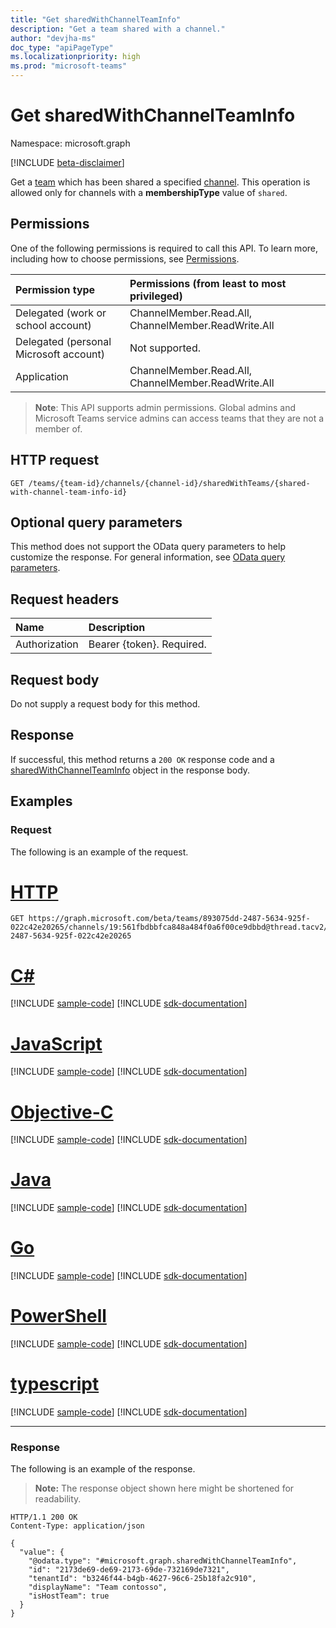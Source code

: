 ```yaml
---
title: "Get sharedWithChannelTeamInfo"
description: "Get a team shared with a channel."
author: "devjha-ms"
doc_type: "apiPageType"
ms.localizationpriority: high
ms.prod: "microsoft-teams"
---
```


# Get sharedWithChannelTeamInfo
Namespace: microsoft.graph

[!INCLUDE [beta-disclaimer](../../includes/beta-disclaimer.md)]

Get a [team](../resources/sharedwithchannelteaminfo.md) which has been shared a specified [channel](../resources/channel.md). This operation is allowed only for channels with a **membershipType** value of `shared`.

## Permissions
One of the following permissions is required to call this API. To learn more, including how to choose permissions, see [Permissions](/graph/permissions-reference).

|Permission type|Permissions (from least to most privileged)|
|:---|:---|
|Delegated (work or school account)|ChannelMember.Read.All, ChannelMember.ReadWrite.All |
|Delegated (personal Microsoft account)|Not supported.|
|Application|ChannelMember.Read.All, ChannelMember.ReadWrite.All |

> **Note**: This API supports admin permissions. Global admins and Microsoft Teams service admins can access teams that they are not a member of.

## HTTP request

<!-- {
  "blockType": "ignored"
}
-->
``` http
GET /teams/{team-id}/channels/{channel-id}/sharedWithTeams/{shared-with-channel-team-info-id}
```

## Optional query parameters
This method does not support the OData query parameters to help customize the response. For general information, see [OData query parameters](/graph/query-parameters).

## Request headers
|Name|Description|
|:---|:---|
|Authorization|Bearer {token}. Required.|

## Request body
Do not supply a request body for this method.

## Response

If successful, this method returns a `200 OK` response code and a [sharedWithChannelTeamInfo](../resources/sharedwithchannelteaminfo.md) object in the response body.

## Examples

### Request
The following is an example of the request.

# [HTTP](#tab/http)
<!-- {
  "blockType": "request",
  "name": "get_sharedwithchannelteaminfo"
}
-->
``` http
GET https://graph.microsoft.com/beta/teams/893075dd-2487-5634-925f-022c42e20265/channels/19:561fbdbbfca848a484f0a6f00ce9dbbd@thread.tacv2/sharedWithTeams/893075dd-2487-5634-925f-022c42e20265
```
# [C#](#tab/csharp)
[!INCLUDE [sample-code](../includes/snippets/csharp/get-sharedwithchannelteaminfo-csharp-snippets.md)]
[!INCLUDE [sdk-documentation](../includes/snippets/snippets-sdk-documentation-link.md)]

# [JavaScript](#tab/javascript)
[!INCLUDE [sample-code](../includes/snippets/javascript/get-sharedwithchannelteaminfo-javascript-snippets.md)]
[!INCLUDE [sdk-documentation](../includes/snippets/snippets-sdk-documentation-link.md)]

# [Objective-C](#tab/objc)
[!INCLUDE [sample-code](../includes/snippets/objc/get-sharedwithchannelteaminfo-objc-snippets.md)]
[!INCLUDE [sdk-documentation](../includes/snippets/snippets-sdk-documentation-link.md)]

# [Java](#tab/java)
[!INCLUDE [sample-code](../includes/snippets/java/get-sharedwithchannelteaminfo-java-snippets.md)]
[!INCLUDE [sdk-documentation](../includes/snippets/snippets-sdk-documentation-link.md)]

# [Go](#tab/go)
[!INCLUDE [sample-code](../includes/snippets/go/get-sharedwithchannelteaminfo-go-snippets.md)]
[!INCLUDE [sdk-documentation](../includes/snippets/snippets-sdk-documentation-link.md)]

# [PowerShell](#tab/powershell)
[!INCLUDE [sample-code](../includes/snippets/powershell/get-sharedwithchannelteaminfo-powershell-snippets.md)]
[!INCLUDE [sdk-documentation](../includes/snippets/snippets-sdk-documentation-link.md)]

# [typescript](#tab/typescript)
[!INCLUDE [sample-code](../includes/snippets/typescript/get-sharedwithchannelteaminfo-typescript-snippets.md)]
[!INCLUDE [sdk-documentation](../includes/snippets/snippets-sdk-documentation-link.md)]

---



### Response
The following is an example of the response.
>**Note:** The response object shown here might be shortened for readability.
<!-- {
  "blockType": "response",
  "truncated": true,
  "@odata.type": "microsoft.graph.sharedWithChannelTeamInfo"
}
-->
``` http
HTTP/1.1 200 OK
Content-Type: application/json

{
  "value": {
    "@odata.type": "#microsoft.graph.sharedWithChannelTeamInfo",
    "id": "2173de69-de69-2173-69de-732169de7321",
    "tenantId": "b3246f44-b4gb-4627-96c6-25b18fa2c910",
    "displayName": "Team contosso",
    "isHostTeam": true
  }
}
```

